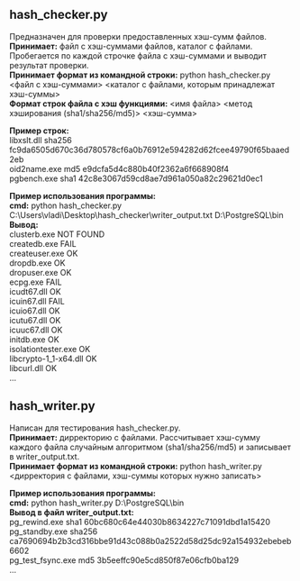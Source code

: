 <h2>hash_checker.py</h2>  

Предназначен для проверки предоставленных хэш-сумм файлов.  
**Принимает:** файл с хэш-суммами файлов, каталог с файлами. Пробегается по каждой строчке файла с хэш-суммами и выводит результат проверки.  
**Принимает формат из командной строки:** python hash_checker.py <файл с хэш-суммами> <каталог с файлами, которым принадлежат хэш-суммы>  
**Формат строк файла с хэш функциями:** <имя файла> <метод хэширования (sha1/sha256/md5)> <хэш-сумма>  

**Пример строк:**  
libxslt.dll sha256 fc9da6505d670c36d780578cf6a0b76912e594282d62fcee49790f65baaed2eb  
oid2name.exe md5 e9dcfa5d4c880b40f2362a6f668908f4  
pgbench.exe sha1 42c8e3067d59cd8ae7d961a050a82c29621d0ec1  
  
**Пример использования программы:**  
**cmd:** python hash_checker.py C:\Users\vladi\Desktop\hash_checker\writer_output.txt D:\PostgreSQL\bin  
**Вывод:**  
clusterb.exe NOT FOUND  
createdb.exe FAIL  
createuser.exe OK  
dropdb.exe OK  
dropuser.exe OK  
ecpg.exe FAIL  
icudt67.dll OK  
icuin67.dll FAIL  
icuio67.dll OK  
icutu67.dll OK  
icuuc67.dll OK  
initdb.exe OK  
isolationtester.exe OK  
libcrypto-1_1-x64.dll OK  
libcurl.dll OK  
...  
  
<h2>hash_writer.py</h2>  

Написан для тестирования hash_checker.py.  
**Принимает:** дирректорию с файлами. Рассчитывает хэш-сумму каждого файла случайным алгоритмом (sha1/sha256/md5) и записывает в writer_output.txt.  
**Принимает формат из командной строки:** python hash_writer.py <дирректория с файлами, хэш-суммы которых нужно записать>  
  
**Пример использования программы:**  
**cmd:** python hash_writer.py D:\PostgreSQL\bin  
**Вывод в файл writer_output.txt:**   
pg_rewind.exe sha1 60bc680c64e44030b8634227c71091dbd1a15420  
pg_standby.exe sha256 ca7690694b2b3cd316bbe91d43c088b0a2522d58d25dc92a154932ebebeb6602  
pg_test_fsync.exe md5 3b5eeffc90e5cd850f87e06cfb0ba129  
...
